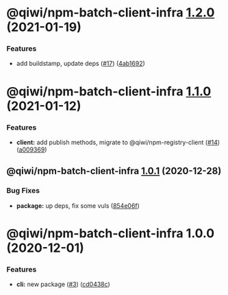 # @qiwi/npm-batch-client-infra [1.2.0](https://github.com/qiwi/npm-batch-action/compare/@qiwi/npm-batch-client-infra@1.1.0...@qiwi/npm-batch-client-infra@1.2.0) (2021-01-19)


### Features

* add buildstamp, update deps ([#17](https://github.com/qiwi/npm-batch-action/issues/17)) ([4ab1692](https://github.com/qiwi/npm-batch-action/commit/4ab16921056b5569450bf099086e43a2265eb6e4))

# @qiwi/npm-batch-client-infra [1.1.0](https://github.com/qiwi/npm-batch-action/compare/@qiwi/npm-batch-client-infra@1.0.1...@qiwi/npm-batch-client-infra@1.1.0) (2021-01-12)


### Features

* **client:** add publish methods, migrate to @qiwi/npm-registry-client ([#14](https://github.com/qiwi/npm-batch-action/issues/14)) ([a009369](https://github.com/qiwi/npm-batch-action/commit/a009369015a961a6828bb5049034816587a1b62d))

## @qiwi/npm-batch-client-infra [1.0.1](https://github.com/qiwi/npm-batch-action/compare/@qiwi/npm-batch-client-infra@1.0.0...@qiwi/npm-batch-client-infra@1.0.1) (2020-12-28)


### Bug Fixes

* **package:** up deps, fix some vuls ([854e06f](https://github.com/qiwi/npm-batch-action/commit/854e06fb697da98574fff619d1039cd2b5bebda0))

# @qiwi/npm-batch-client-infra 1.0.0 (2020-12-01)


### Features

* **cli:** new package ([#3](https://github.com/qiwi/npm-batch-action/issues/3)) ([cd0438c](https://github.com/qiwi/npm-batch-action/commit/cd0438c30296bfdaded67fc45e82dab478374d9b))
